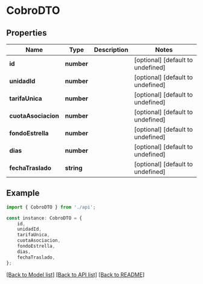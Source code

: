 # CobroDTO


## Properties

Name | Type | Description | Notes
------------ | ------------- | ------------- | -------------
**id** | **number** |  | [optional] [default to undefined]
**unidadId** | **number** |  | [optional] [default to undefined]
**tarifaUnica** | **number** |  | [optional] [default to undefined]
**cuotaAsociacion** | **number** |  | [optional] [default to undefined]
**fondoEstrella** | **number** |  | [optional] [default to undefined]
**dias** | **number** |  | [optional] [default to undefined]
**fechaTraslado** | **string** |  | [optional] [default to undefined]

## Example

```typescript
import { CobroDTO } from './api';

const instance: CobroDTO = {
    id,
    unidadId,
    tarifaUnica,
    cuotaAsociacion,
    fondoEstrella,
    dias,
    fechaTraslado,
};
```

[[Back to Model list]](../README.md#documentation-for-models) [[Back to API list]](../README.md#documentation-for-api-endpoints) [[Back to README]](../README.md)
